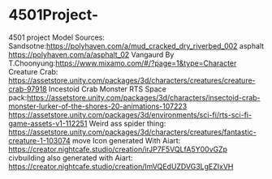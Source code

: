 # 4501Project-
 4501 project
Model Sources:
Sandsotne:https://polyhaven.com/a/mud_cracked_dry_riverbed_002
asphalt
https://polyhaven.com/a/asphalt_02
Vangaurd By T.Choonyung:https://www.mixamo.com/#/?page=1&type=Character
Creature Crab:
https://assetstore.unity.com/packages/3d/characters/creatures/creature-crab-97918
Incestoid Crab Monster
RTS Space pack:https://assetstore.unity.com/packages/3d/characters/insectoid-crab-monster-lurker-of-the-shores-20-animations-107223
https://assetstore.unity.com/packages/3d/environments/sci-fi/rts-sci-fi-game-assets-v1-112251
Weird ass spider thing:
https://assetstore.unity.com/packages/3d/characters/creatures/fantastic-creature-1-103074
move Icon generated With Aiart:
https://creator.nightcafe.studio/creation/irJP7F5VQLfA5Y00vGZp
civbuilding also generated with Aiart:
https://creator.nightcafe.studio/creation/ImVQEdUZDVG3LgEZIxVH
